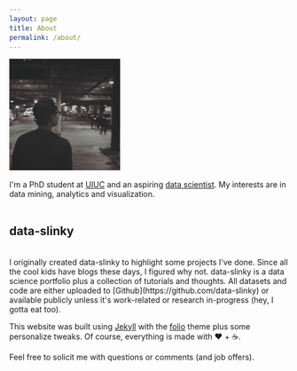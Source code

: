 ```yaml
---
layout: page
title: About
permalink: /about/
---
```

<div class="col one left">
<img src="/img/profile.jpg" width="200">
</div>

I'm a PhD student at [UIUC](http://illinois.edu/) and an aspiring 
[data scientist](http://i.giphy.com/ize2r20ICQONq.gif). My interests are in data mining, 
analytics and visualization.
<br><br>

## data-slinky
<br>
I originally created data-slinky to highlight some projects I've done. Since all the cool 
kids have blogs these days, I figured why not. data-slinky is a data science portfolio plus 
a collection of tutorials and thoughts. All datasets and code are either uploaded to
[Github](https://github.com/data-slinky) or available publicly unless it's work-related or
research in-progress (hey, I gotta eat too).

This website was built using [Jekyll](http://jekyllrb.com) with the
[folio](https://github.com/bogoli/-folio) theme plus some personalize tweaks. Of course, 
everything is made with &#9829; + &#9749;.


<span class="contacticon center">
	<a href="mailto:mailto:&#106;&#107;&#110;&#103;&#117;&#121;&#101;&#050;&#064;&#105;&#108;&#108;&#105;&#110;&#111;&#105;&#115;&#046;&#101;&#100;&#117;"><i class="fa fa-envelope-square"></i></a>
	<a href="https://github.com/data-slinky" target="_blank"><i class="fa fa-github-square"></i></a>
	<a href="https://www.linkedin.com/in/john-nguyen-0235a012" target="_blank"><i class="fa fa-linkedin-square"></i></a>
	<a href="https://www.facebook.com/john.k.nguyen" target="_blank"><i class="fa fa-facebook-square"></i></a>
	<a href="https://twitter.com/dataslinky" target="_blank"><i class="fa fa-twitter-square fa"></i></a>
</span>

<div class="col three caption">
	Feel free to solicit me with questions or comments (and job offers).
</div>

